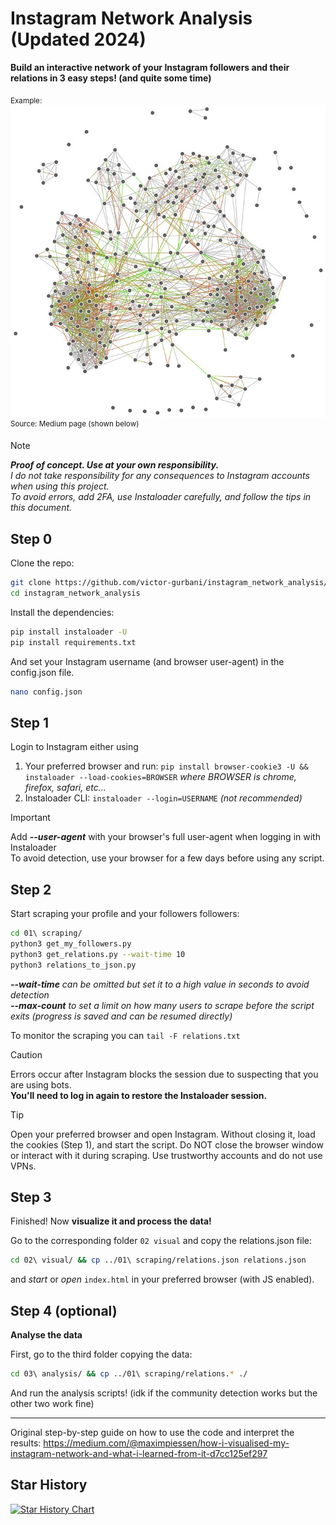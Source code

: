 # Instagram Network Analysis (Updated 2024)

**Build an interactive network of your Instagram followers and their relations in 3 easy steps! (and quite some time)**

<sub>Example:</sub>\
![alt text](exampleNetwork.jpg "Example Interactive Network")\
<sup>Source: Medium page (shown below)</sup>

> [!NOTE]
> _**Proof of concept. Use at your own responsibility.**_\
> _I do not take responsibility for any consequences to Instagram accounts when using this project._\
> _To avoid errors, add 2FA, use Instaloader carefully, and follow the tips in this document._

## Step 0

Clone the repo:
```bash
git clone https://github.com/victor-gurbani/instagram_network_analysis/
cd instagram_network_analysis 
```
Install the dependencies:
```bash
pip install instaloader -U
pip install requirements.txt
```
And set your Instagram username (and browser user-agent) in the config.json file.
```bash
nano config.json
```

## Step 1

Login to Instagram either using

 1. Your preferred browser and run: `pip install browser-cookie3 -U && instaloader --load-cookies=BROWSER` _where BROWSER is chrome, firefox, safari, etc..._
 2. Instaloader CLI: `instaloader --login=USERNAME` _(not recommended)_
    
> [!IMPORTANT] 
> Add ***--user-agent*** with your browser's full user-agent when logging in with Instaloader\
> To avoid detection, use your browser for a few days before using any script.

## Step 2 

Start scraping your profile and your followers followers:
```bash
cd 01\ scraping/
python3 get_my_followers.py
python3 get_relations.py --wait-time 10
python3 relations_to_json.py
```
_**--wait-time** can be omitted but set it to a high value in seconds to avoid detection\
**--max-count** to set a limit on how many users to scrape before the script exits (progress is saved and can be resumed directly)_

To monitor the scraping you can `tail -F relations.txt `

> [!CAUTION]
> Errors occur after Instagram blocks the session due to suspecting that you are using bots.\
> **You'll need to log in again to restore the Instaloader session.**

> [!TIP]
> Open your preferred browser and open Instagram. Without closing it, load the cookies (Step 1), and start the script. Do NOT close the browser window or interact with it during scraping. Use trustworthy accounts and do not use VPNs.

## Step 3 

Finished! Now **visualize it and process the data!**

Go to the corresponding folder `02 visual` and copy the relations.json file:
```bash
cd 02\ visual/ && cp ../01\ scraping/relations.json relations.json
```
and _start_ or _open_ `index.html` in your preferred browser (with JS enabled).

## Step 4 (optional)

**Analyse the data**

First, go to the third folder copying the data:
```bash
cd 03\ analysis/ && cp ../01\ scraping/relations.* ./
```
And run the analysis scripts! (idk if the community detection works but the other two work fine)

---

Original step-by-step guide on how to use the code and interpret the results: https://medium.com/@maximpiessen/how-i-visualised-my-instagram-network-and-what-i-learned-from-it-d7cc125ef297

## Star History

[![Star History Chart](https://api.star-history.com/svg?repos=victor-gurbani/instagram_network_analysis&type=Date)](https://star-history.com/#victor-gurbani/instagram_network_analysis&Date)
